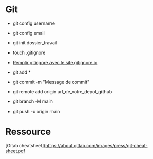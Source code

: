 # Git

- git config username
- git config email


- git init dossier_travail
- touch .gitignore
- [Remplir gitingore avec le site gitignore.io](https://www.toptal.com/developers/gitignore)

- git add *
- git commit -m "Message de commit"


- git remote add origin url_de_votre_depot_github
- git branch -M main
- git push -u origin main

# Ressource

[Gitab cheatsheet](https://about.gitlab.com/images/press/git-cheat-sheet.pdf
